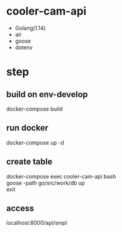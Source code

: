 # cooler-cam-api
- Golang(1.14)
- air
- goose
- dotenv
# step
## build on env-develop
docker-compose build
## run docker
docker-compose up -d
## create table
docker-compose exec cooler-cam-api bash  
goose -path go/src/work/db up  
exit
## access
localhost:8000/api/smpl